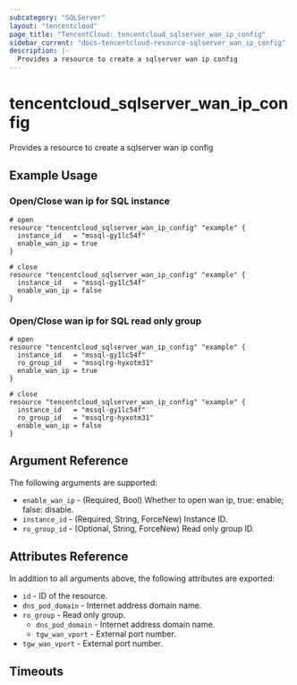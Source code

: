 ```yaml
---
subcategory: "SQLServer"
layout: "tencentcloud"
page_title: "TencentCloud: tencentcloud_sqlserver_wan_ip_config"
sidebar_current: "docs-tencentcloud-resource-sqlserver_wan_ip_config"
description: |-
  Provides a resource to create a sqlserver wan ip config
---
```


# tencentcloud_sqlserver_wan_ip_config

Provides a resource to create a sqlserver wan ip config

## Example Usage

### Open/Close wan ip for SQL instance

```hcl
# open
resource "tencentcloud_sqlserver_wan_ip_config" "example" {
  instance_id   = "mssql-gy1lc54f"
  enable_wan_ip = true
}

# close
resource "tencentcloud_sqlserver_wan_ip_config" "example" {
  instance_id   = "mssql-gy1lc54f"
  enable_wan_ip = false
}
```

### Open/Close wan ip for SQL read only group

```hcl
# open
resource "tencentcloud_sqlserver_wan_ip_config" "example" {
  instance_id   = "mssql-gy1lc54f"
  ro_group_id   = "mssqlrg-hyxotm31"
  enable_wan_ip = true
}

# close
resource "tencentcloud_sqlserver_wan_ip_config" "example" {
  instance_id   = "mssql-gy1lc54f"
  ro_group_id   = "mssqlrg-hyxotm31"
  enable_wan_ip = false
}
```

## Argument Reference

The following arguments are supported:

* `enable_wan_ip` - (Required, Bool) Whether to open wan ip, true: enable; false: disable.
* `instance_id` - (Required, String, ForceNew) Instance ID.
* `ro_group_id` - (Optional, String, ForceNew) Read only group ID.

## Attributes Reference

In addition to all arguments above, the following attributes are exported:

* `id` - ID of the resource.
* `dns_pod_domain` - Internet address domain name.
* `ro_group` - Read only group.
  * `dns_pod_domain` - Internet address domain name.
  * `tgw_wan_vport` - External port number.
* `tgw_wan_vport` - External port number.


## Timeouts

<no value>


